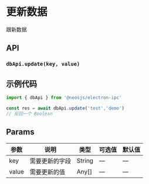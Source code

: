 # 更新数据 <BadgeTip text="异步" type="green"></BadgeTip>
跟新数据

## API
### `dbApi.update(key, value)`
### 

## 示例代码
```js
import { dbApi } from '@neosjs/electron-ipc'

const res = await dbApi.update('test','demo')
// 反回一个 Boolean
```

## Params

| 参数  | 说明     | 类型   | 可选值     | 默认值 |
| ----- | -------- | ------ | ---------- | ------ |
| key | 需要更新的字段 | String | — | —     |
| value | 需要更新的值 | Any[] | — | —     |
